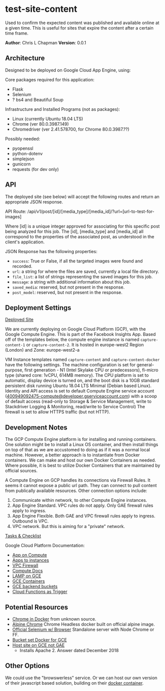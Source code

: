# test-site-content

Used to confirm the expected content was published and available online at a given time. This is useful for sites that expire the content after a certain time frame.

**Author**: Chris L Chapman
**Version**: 0.0.1

## Architecture

Designed to be deployed on Google Cloud App Engine, using:

Core packages required for this application:

- Flask
- Selenium
- ? bs4 and Beautiful Soup

Infrastructure and Installed Programs (not as packages):

- Linux (currently Ubuntu 18.04 LTS)
- Chrome (ver 80.0.3987.149)
- Chromedriver (ver 2.41.578700, for Chrome 80.0.3987.??)

Possibly needed:

- pyopenssl
- python-dotenv
- simplejson
- gunicorn
- requests (for dev only)

## API

The deployed site (see below) will accept the following routes and return an appropriate JSON response.

API Route: /api/v1/post/[id]/[media_type]/[media_id]/?url=[url-to-test-for-images]

Where [id] is a unique integer approved for associating for this specific post being analyzed for this job. The [id], [media_type] and [media_id] all correspond to the properties of the associated post, as understood in the client's application.

JSON Response has the following properties:

- `success`: True or False, if all the targeted images were found and recorded.
- `url`: a string for where the files are saved, currently a local file directory.
- `file_list`: a list of strings representing the saved images for this job.
- `message`: a string with additional information about this job.
- `saved_media`: reserved, but not present in the response.
- `post_model`: reserved, but not present in the response.

## Deployment Settings

[Deployed Site](https://www.bacchusinfluencerplatform.com)

We are currently deploying on Google Cloud Platform (GCP), with the Google Compute Engine. This is part of the Facebook Insights App. Based off of the templates below, the compute engine instance is named `capture-content-1` or `capture-content-2`. It is hosted in europe-west2 Region (London) and Zone: europe-west2-a

VM Instance templates named `capture-content` and `capture-content-docker` have the following settings. The machine configuration is set for general-purpose, first generation - N1 (Intel Skylake CPU or predecessors), fi-micro type (shared core: 1vCPU, 614MB memory). The CPU platform is set to automatic, display device is turned on, and the boot disk is a 10GB standard persistent disk running Ubuntu 18.04 LTS Minimal (Debian based Linux). Identity and API access is set to default Compute Engine service account (400949092475-compute@developer.gserviceaccount.com) with a scoop of default access (read-only to Storage & Service Management, write to Stackdriver Logging & Monitoring, read/write to Service Control) The firewall is set to allow HTTPS traffic (but not HTTP).

## Development Notes

The GCP Compute Engine platform is for installing and running containers. One solution might be to install a Linux OS container, and then install things on top of that as we are accustomed to doing as if it was a normal local machine. However, a better approach is to instantiate from Docker containers. We can make and host our own Docker Containers as needed. Where possible, it is best to utilize Docker Containers that are maintained by official sources.

A Compute Engine on GCP handles its connections via Firewall Rules. It seems it cannot expose a public url path. They can connect to pull content from publically available resources. Other connection options include:

1) Communicate within network, to other Compute Engine instances.
2) App Engine Standard. VPC rules do not apply. Only GAE firewall rules apply to ingress.
3) App Engine Flexible. Both GAE and VPC firewall rules apply to ingress. Outbound is VPC.
4) VPC network. But this is aiming for a "private" network.

[Tasks & Checklist](./checklist.md)

Google Cloud Platform Documentation:

- [App on Compute](https://cloud.google.com/python/tutorials/getting-started-on-compute-engine)
- [Apps to instances](https://cloud.google.com/compute/docs/tutorials/service-account-ssh)
- [VPC Firewall](https://cloud.google.com/vpc/docs/using-firewalls)
- [Compute Docs](https://cloud.google.com/compute/docs)
- [LAMP on GCE](https://cloud.google.com/community/tutorials/setting-up-lamp#setting-up-dns)
- [GCE Containers](https://cloud.google.com/compute/docs/containers/deploying-containers)
- [GCE backend buckets](https://cloud.google.com/sdk/gcloud/reference/compute/backend-buckets)
- [Cloud Functions as Trigger](https://cloud.google.com/functions/docs/how-to)

## Potential Resources

- [Chrome in Docker](https://github.com/c0b/chrome-in-docker) from unknown source.
- [Alpine Chrome](https://github.com/Zenika/alpine-chrome) Chrome Headless docker built on official alpine image.
- [Official Selenium w/ Browser](https://github.com/SeleniumHQ/docker-selenium) Standalone server with Node Chrome or FF.
- [Bucket set Docker for GCE](https://github.com/spinnaker/rosco/wiki/Run-Docker-on-a-GCE-Container-optimized-VM)
- [Host site on GCE not GAE](https://www.quora.com/How-do-I-host-my-site-on-Google-Compute-Engine)
  - Installs Apache 2. Answer dated December 2018

## Other Options

We could use the "browswerless" service. Or we can host our own version of their javascript based solution, building on their [docker container](https://hub.docker.com/r/browserless/chrome).
